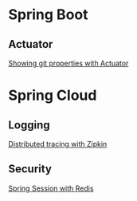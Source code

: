 
# Spring Boot

## Actuator

[Showing git properties with Actuator](docs/spring-boot/actuator-git-properties.html)


# Spring Cloud

## Logging 

[Distributed tracing with Zipkin](docs/spring-cloud/distributed-tracing.html)


## Security

[Spring Session with Redis](docs/spring-cloud/spring-session-redis.html)

